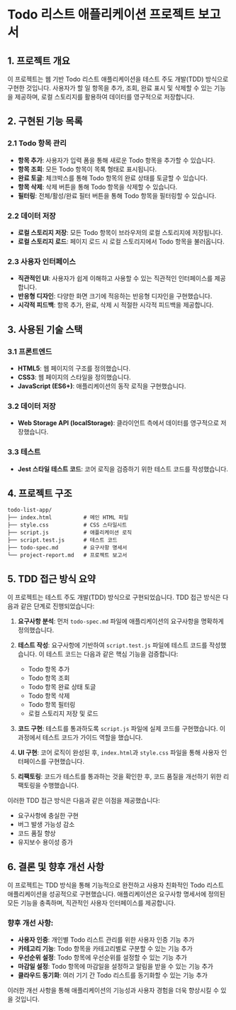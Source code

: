 # Todo 리스트 애플리케이션 프로젝트 보고서

## 1. 프로젝트 개요

이 프로젝트는 웹 기반 Todo 리스트 애플리케이션을 테스트 주도 개발(TDD) 방식으로 구현한 것입니다. 사용자가 할 일 항목을 추가, 조회, 완료 표시 및 삭제할 수 있는 기능을 제공하며, 로컬 스토리지를 활용하여 데이터를 영구적으로 저장합니다.

## 2. 구현된 기능 목록

### 2.1 Todo 항목 관리
- **항목 추가**: 사용자가 입력 폼을 통해 새로운 Todo 항목을 추가할 수 있습니다.
- **항목 조회**: 모든 Todo 항목이 목록 형태로 표시됩니다.
- **완료 토글**: 체크박스를 통해 Todo 항목의 완료 상태를 토글할 수 있습니다.
- **항목 삭제**: 삭제 버튼을 통해 Todo 항목을 삭제할 수 있습니다.
- **필터링**: 전체/활성/완료 필터 버튼을 통해 Todo 항목을 필터링할 수 있습니다.

### 2.2 데이터 저장
- **로컬 스토리지 저장**: 모든 Todo 항목이 브라우저의 로컬 스토리지에 저장됩니다.
- **로컬 스토리지 로드**: 페이지 로드 시 로컬 스토리지에서 Todo 항목을 불러옵니다.

### 2.3 사용자 인터페이스
- **직관적인 UI**: 사용자가 쉽게 이해하고 사용할 수 있는 직관적인 인터페이스를 제공합니다.
- **반응형 디자인**: 다양한 화면 크기에 적응하는 반응형 디자인을 구현했습니다.
- **시각적 피드백**: 항목 추가, 완료, 삭제 시 적절한 시각적 피드백을 제공합니다.

## 3. 사용된 기술 스택

### 3.1 프론트엔드
- **HTML5**: 웹 페이지의 구조를 정의했습니다.
- **CSS3**: 웹 페이지의 스타일을 정의했습니다.
- **JavaScript (ES6+)**: 애플리케이션의 동작 로직을 구현했습니다.

### 3.2 데이터 저장
- **Web Storage API (localStorage)**: 클라이언트 측에서 데이터를 영구적으로 저장했습니다.

### 3.3 테스트
- **Jest 스타일 테스트 코드**: 코어 로직을 검증하기 위한 테스트 코드를 작성했습니다.

## 4. 프로젝트 구조

```
todo-list-app/
├── index.html          # 메인 HTML 파일
├── style.css           # CSS 스타일시트
├── script.js           # 애플리케이션 로직
├── script.test.js      # 테스트 코드
├── todo-spec.md        # 요구사항 명세서
└── project-report.md   # 프로젝트 보고서
```

## 5. TDD 접근 방식 요약

이 프로젝트는 테스트 주도 개발(TDD) 방식으로 구현되었습니다. TDD 접근 방식은 다음과 같은 단계로 진행되었습니다:

1. **요구사항 분석**: 먼저 `todo-spec.md` 파일에 애플리케이션의 요구사항을 명확하게 정의했습니다.

2. **테스트 작성**: 요구사항에 기반하여 `script.test.js` 파일에 테스트 코드를 작성했습니다. 이 테스트 코드는 다음과 같은 핵심 기능을 검증합니다:
   - Todo 항목 추가
   - Todo 항목 조회
   - Todo 항목 완료 상태 토글
   - Todo 항목 삭제
   - Todo 항목 필터링
   - 로컬 스토리지 저장 및 로드

3. **코드 구현**: 테스트를 통과하도록 `script.js` 파일에 실제 코드를 구현했습니다. 이 과정에서 테스트 코드가 가이드 역할을 했습니다.

4. **UI 구현**: 코어 로직이 완성된 후, `index.html`과 `style.css` 파일을 통해 사용자 인터페이스를 구현했습니다.

5. **리팩토링**: 코드가 테스트를 통과하는 것을 확인한 후, 코드 품질을 개선하기 위한 리팩토링을 수행했습니다.

이러한 TDD 접근 방식은 다음과 같은 이점을 제공했습니다:
- 요구사항에 충실한 구현
- 버그 발생 가능성 감소
- 코드 품질 향상
- 유지보수 용이성 증가

## 6. 결론 및 향후 개선 사항

이 프로젝트는 TDD 방식을 통해 기능적으로 완전하고 사용자 친화적인 Todo 리스트 애플리케이션을 성공적으로 구현했습니다. 애플리케이션은 요구사항 명세서에 정의된 모든 기능을 충족하며, 직관적인 사용자 인터페이스를 제공합니다.

### 향후 개선 사항:
- **사용자 인증**: 개인별 Todo 리스트 관리를 위한 사용자 인증 기능 추가
- **카테고리 기능**: Todo 항목을 카테고리별로 구분할 수 있는 기능 추가
- **우선순위 설정**: Todo 항목에 우선순위를 설정할 수 있는 기능 추가
- **마감일 설정**: Todo 항목에 마감일을 설정하고 알림을 받을 수 있는 기능 추가
- **클라우드 동기화**: 여러 기기 간 Todo 리스트를 동기화할 수 있는 기능 추가

이러한 개선 사항을 통해 애플리케이션의 기능성과 사용자 경험을 더욱 향상시킬 수 있을 것입니다.

